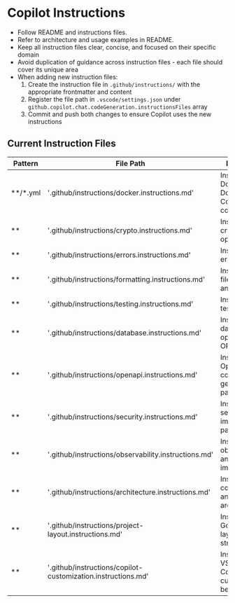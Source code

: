 # Copilot Instructions

- Follow README and instructions files.
- Refer to architecture and usage examples in README.
- Keep all instruction files clear, concise, and focused on their specific domain
- Avoid duplication of guidance across instruction files - each file should cover its unique area
- When adding new instruction files:
  1. Create the instruction file in `.github/instructions/` with the appropriate frontmatter and content
  2. Register the file path in `.vscode/settings.json` under `github.copilot.chat.codeGeneration.instructionsFiles` array
  3. Commit and push both changes to ensure Copilot uses the new instructions

## Current Instruction Files

| Pattern | File Path | Description |
| ------- | --------- | ----------- |
| **/*.yml | '.github/instructions/docker.instructions.md' | Instructions for Docker and Docker Compose configuration |
| ** | '.github/instructions/crypto.instructions.md' | Instructions for cryptographic operations |
| ** | '.github/instructions/errors.instructions.md' | Instructions for error reporting |
| ** | '.github/instructions/formatting.instructions.md' | Instructions for file formatting and encoding |
| ** | '.github/instructions/testing.instructions.md' | Instructions for testing |
| ** | '.github/instructions/database.instructions.md' | Instructions for database operations and ORM patterns |
| ** | '.github/instructions/openapi.instructions.md' | Instructions for OpenAPI and code generation patterns |
| ** | '.github/instructions/security.instructions.md' | Instructions for security implementation patterns |
| ** | '.github/instructions/observability.instructions.md' | Instructions for observability and monitoring implementation |
| ** | '.github/instructions/architecture.instructions.md' | Instructions for configuration and application architecture |
| ** | '.github/instructions/project-layout.instructions.md' | Instructions for Go project layout structure |
| ** | '.github/instructions/copilot-customization.instructions.md' | Instructions for VS Code Copilot customization best practices |
